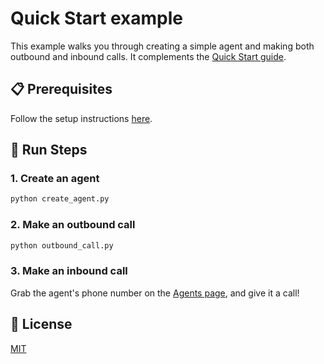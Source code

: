 # Quick Start example

This example walks you through creating a simple agent and making both outbound and inbound calls. It complements the [Quick Start guide](https://docs.phonic.co/guides/quick_start).

## 📋 Prerequisites

Follow the setup instructions [here](https://github.com/Phonic-Co/phonic-examples/python).

## 🚀 Run Steps

### 1. Create an agent

```bash
python create_agent.py
```

### 2. Make an outbound call

```bash
python outbound_call.py
```

### 3. Make an inbound call

Grab the agent's phone number on the [Agents page](https://phonic.co/agents), and give it a call!

## 📄 License

[MIT](../../LICENSE)
